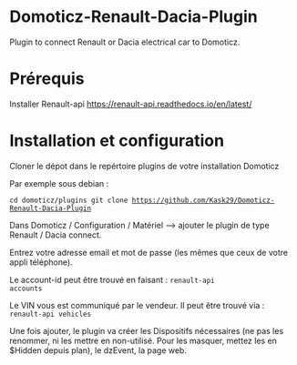 # Domoticz-Renault-Dacia-Plugin
Plugin to connect Renault or Dacia electrical car to Domoticz.

# Prérequis
Installer Renault-api https://renault-api.readthedocs.io/en/latest/

# Installation et configuration
Cloner le dépot dans le repértoire plugins de votre installation Domoticz

Par exemple sous debian :

<code>cd domoticz/plugins
  git clone https://github.com/Kask29/Domoticz-Renault-Dacia-Plugin</code>

Dans Domoticz / Configuration / Matériel --> ajouter le plugin de type Renault / Dacia connect.

Entrez votre adresse email et mot de passe (les mêmes que ceux de votre appli téléphone).

Le account-id peut être trouvé en faisant : <code>renault-api accounts</code>

Le VIN vous est communiqué par le vendeur. Il peut être trouvé via : <code>renault-api vehicles</code>

Une fois ajouter, le plugin va créer les Dispositifs nécessaires (ne pas les renommer, ni les mettre en non-utilisé. Pour les masquer, mettez les en $Hidden depuis plan), le dzEvent, la page web.
